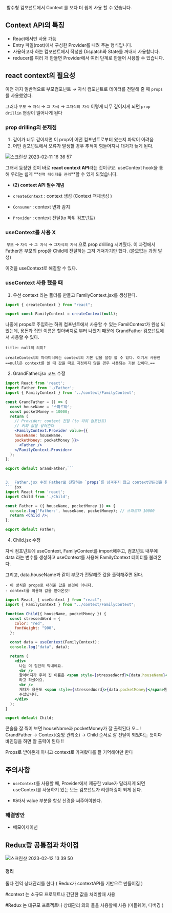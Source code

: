 
 함수형 컴포넌트에서 Context 를 보다 더 쉽게 사용 할 수 있습니다.

## Context API의 특징
-   React에서만 사용 가능 
-   Entry 파일(root)에서 구성한 Provider를 내려 주는 형식입니다.
-   사용하고자 하는 컴포넌트에서 작성한 Dispatch와 State를 꺼내서 사용합니다.
-   reducer를 여러 개 만들면 Provider에서 여러 단계로 만들어 사용할 수 있습니다.



## react context의 필요성
    
이전 까지 일반적으로 부모컴포넌트 → 자식 컴포넌트로 데이터를 전달해 줄 때 `props` 를 사용했었다.

그러나 `부모` → `자식` → `그 자식` → `그자식의 자식` 이렇게 너무 깊어지게 되면 `prop drillin` 현상이 일어나게 된다


### prop drilling의 문제점


1.  깊이가 너무 깊어지면 이 prop이 어떤 컴포넌트로부터 왔는지 파악이 어려움
2.  어떤 컴포넌트에서 오류가 발생할 경우 추적이 힘들어지니 대처가 늦게 된다.

![스크린샷 2023-02-11 16 36 57](https://user-images.githubusercontent.com/95469708/218246603-8cb89a79-fa6f-4380-97fc-efc73d8743b6.png)

그래서 등장한 것이 바로 **react context API**라는 것이구요. useContext hook을 통해 우리는 쉽게 **`전역 데이터를 관리`**할 수 있게 되었습니다.

-   **(2) context API 필수 개념**
-   `createContext` : context 생성 (Context 객체생성 )

-   `Consumer` : context 변화 감지 

-   `Provider` : context 전달(to 하위 컴포넌트)


### useContext를 사용 X 

 `부모` → `자식` → `그 자식` → `그자식의 자식` 으로 prop drilling 시켜줬다. 이 과정에서 Father은 부모의 prop을 Child에 전달하는 그저 거쳐가기만 했다. (쓸모없는 과정 발생)

이것을 useContext로 해결할 수 있다.

### useContext 사용 했을 때

1.  우선 context 라는 폴더를 만들고 FamilyContext.jsx를 생성한다.


```FamilyContext.jsx
import { createContext } from "react";

export const FamilyContext = createContext(null);
```


나중에 props로 주입하는 하위 컴포넌트에서 사용할 수 있는 FamilContext가 완성 되었는데, 용돈과 집안 이름은 할아버지로 부터 나왔기 때문에 GrandFather 컴포넌트에서 사용할 수 있다.

```
title: null의 의미?

createContext의 파라미터에는 context의 기본 값을 설정 할 수 있다. 여기서 사용한 ==null은 context를 쓸 때 값을 따로 지정하지 않을 경우 사용되는 기본 값이다.== 
```

2.  GrandFather.jsx 코드 수정


```jsx 
import React from 'react';
import Father from './Father';
import { FamilyContext } from '../context/FamilyContext';

const GrandFather = () => {
  const houseName = '스파르타';
  const pocketMoney = 10000;
  return (
    // Provider: context 전달 (to 하위 컴포넌트)
    // 키와 값을 넣어준다 
    <FamilyContext.Provider value={{ 
    houseName: houseName, 
    pocketMoney: pocketMoney }}>
      <Father />
    </FamilyContext.Provider>
  );
};

export default GrandFather;```


3.  Father.jsx 수정 Father로 전달하는 `props`를 넘겨주지 않고 context만든것을 통해 외부로 접근할 수 있게 해준다.
``` jsx
import React from 'react';
import Child from './Child';

const Father = ({ houseName, pocketMoney }) => {
  console.log('Father:', houseName, pocketMoney); // 스파르타 10000
  return <Child />;
};

export default Father;
```


4.  Child.jsx 수정

자식 컴포넌트에 useContext, FamilyContext를 import해주고, 컴포넌트 내부에 data 라는 변수를 생성하고 useContext를 사용해 FamilyContext 데이터를 불러온다.

그리고, data.houseName과 같이 부모가 전달해준 값을 출력해주면 된다.

```
- 이 방식은 props로 내려준 값을 쓴것이 아니다. 
- context를 이용해 값을 받아온것!
```


```jsx
import React, { useContext } from "react";
import { FamilyContext } from "../context/FamilyContext";

function Child({ houseName, pocketMoney }) {
  const stressedWord = {
    color: "red",
    fontWeight: "900",
  };

  const data = useContext(FamilyContext);
  console.log("data", data);

  return (
    <div>
      나는 이 집안의 막내에요.
      <br />
      할아버지가 우리 집 이름은 <span style={stressedWord}>{data.houseName}</span>
      라고 하셨어요.
      <br />
      게다가 용돈도 <span style={stressedWord}>{data.pocketMoney}</span>원만큼이나
      주셨답니다.
    </div>
  );
}

export default Child;
```

콘솔을 잘 찍어 보면 houseName과 pocketMoney가 잘 출력된다 
오…! GrandFather → Context(중앙 관리소) → Child 순서로 잘 전달이 되었다는 뜻이다 
바인딩을 하면 잘 출력이 된다 !! 

Props로 받아온게 아니고 context로 가져왔다를 잘 기억해야만 한다 


## 주의사항

-   `useContext`를 사용할 때, Provider에서 제공한 value가 달라지게 되면 useContext를 사용하기 있는 모든 컴포넌트가 리렌더링이 되게 된다.

-   따라서 value 부분을 항상 신경을 써주어야한다.

### 해결방안 

- 메모이제이션



## Redux랑 공통점과 차이점 

 
![스크린샷 2023-02-12 13 39 50](https://user-images.githubusercontent.com/95469708/218293334-af8c38b1-acbe-4ae7-a028-980a07a42e32.png)


#### 정리 
둘다 전역 상태관리를 한다 (  Redux가 contextAPI를 기반으로 만들어짐 )

#context 는 소규모 프로젝트나 간단한 값을 처리할때 사용 

#Redux   는 대규모 프로젝트나 상태관리 외의 들을 사용할때 사용 (미들웨어, 디버깅 )




